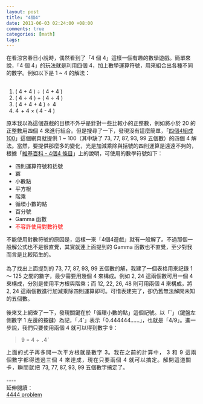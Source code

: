 ```yaml
--- 
layout: post
title: "4個4"
date: 2011-06-03 02:24:00 +08:00
comments: true
categories: [math]
tags:
---
```


在看涼宮春日小說時，偶然看到了「4 個 4」這樣一個有趣的數學遊戲。簡單來說，「4 個 4」的玩法就是利用四個 4，加上數學運算符號，用來組合出各種不同的數字。例如以下是 1 ~ 4 的解法：<br /><br /><ol><li>( 4&nbsp;<span class="Apple-style-span" style="-webkit-border-horizontal-spacing: 4px; -webkit-border-vertical-spacing: 4px; border-collapse: collapse;">+</span>&nbsp;4 )&nbsp;<span class="Apple-style-span" style="-webkit-border-horizontal-spacing: 4px; -webkit-border-vertical-spacing: 4px; border-collapse: collapse; letter-spacing: 1px;">÷</span>&nbsp;( 4&nbsp;<span class="Apple-style-span" style="-webkit-border-horizontal-spacing: 4px; -webkit-border-vertical-spacing: 4px; border-collapse: collapse;">+</span>&nbsp;4 )</li><li>( 4&nbsp;<span class="Apple-style-span" style="-webkit-border-horizontal-spacing: 4px; -webkit-border-vertical-spacing: 4px; border-collapse: collapse; letter-spacing: 1px;">÷</span>&nbsp;4 )&nbsp;<span class="Apple-style-span" style="-webkit-border-horizontal-spacing: 4px; -webkit-border-vertical-spacing: 4px; border-collapse: collapse;">+</span>&nbsp;( 4&nbsp;<span class="Apple-style-span" style="-webkit-border-horizontal-spacing: 4px; -webkit-border-vertical-spacing: 4px; border-collapse: collapse; letter-spacing: 1px;">÷</span>&nbsp;4 )</li><li>( 4&nbsp;<span class="Apple-style-span" style="-webkit-border-horizontal-spacing: 4px; -webkit-border-vertical-spacing: 4px; border-collapse: collapse;">+ 4&nbsp;</span><span class="Apple-style-span" style="-webkit-border-horizontal-spacing: 4px; -webkit-border-vertical-spacing: 4px; border-collapse: collapse;">+ 4 )&nbsp;</span><span class="Apple-style-span" style="-webkit-border-horizontal-spacing: 4px; -webkit-border-vertical-spacing: 4px; border-collapse: collapse; letter-spacing: 1px;">÷ 4</span></li><li><span class="Apple-style-span" style="-webkit-border-horizontal-spacing: 4px; -webkit-border-vertical-spacing: 4px; border-collapse: collapse; letter-spacing: 1px;">4&nbsp;</span><span class="Apple-style-span" style="-webkit-border-horizontal-spacing: 4px; -webkit-border-vertical-spacing: 4px; border-collapse: collapse;">+ 4 × ( 4 - 4 )</span></li></ol><div><span class="Apple-style-span" style="-webkit-border-horizontal-spacing: 4px; -webkit-border-vertical-spacing: 4px; border-collapse: collapse;">原本我以為這個遊戲的目標不外乎是針對一些比較小的正整數，例如將小於 20 的正整數用四個 4 來進行組合。但是搜尋了一下，發現沒有這麼簡單，「<a href="http://www.mathland.idv.tw/fun/four4.htm">四個4組成100</a>」這個網頁就提供 1 ~ 100（其中缺了 73, 77, 87, 93, 99 五個數）的四個 4 解法。當然，要提供那麼多的變化，光是加減乘除與括號的四則運算是遠遠不夠的，根據「<a href="http://zh.wikipedia.org/wiki/4%E5%80%8B4">維基百科 - 4個4 條目</a>」上的說明，可使用的數學符號如下：</span></div><div><ul><li><span class="Apple-style-span" style="-webkit-border-horizontal-spacing: 4px; -webkit-border-vertical-spacing: 4px; border-collapse: collapse;">四則運算符號和括號</span></li><li><span class="Apple-style-span" style="-webkit-border-horizontal-spacing: 4px; -webkit-border-vertical-spacing: 4px; border-collapse: collapse;">冪</span></li><li><span class="Apple-style-span" style="-webkit-border-horizontal-spacing: 4px; -webkit-border-vertical-spacing: 4px; border-collapse: collapse;">小數點</span></li><li><span class="Apple-style-span" style="-webkit-border-horizontal-spacing: 4px; -webkit-border-vertical-spacing: 4px; border-collapse: collapse;">平方根</span></li><li><span class="Apple-style-span" style="-webkit-border-horizontal-spacing: 4px; -webkit-border-vertical-spacing: 4px; border-collapse: collapse;">階乘</span></li><li><span class="Apple-style-span" style="-webkit-border-horizontal-spacing: 4px; -webkit-border-vertical-spacing: 4px; border-collapse: collapse;">循環小數的點</span></li><li><span class="Apple-style-span" style="-webkit-border-horizontal-spacing: 4px; -webkit-border-vertical-spacing: 4px; border-collapse: collapse;">百分號</span></li><li><span class="Apple-style-span" style="-webkit-border-horizontal-spacing: 4px; -webkit-border-vertical-spacing: 4px; border-collapse: collapse;">Gamma 函數</span></li><li><span class="Apple-style-span" style="-webkit-border-horizontal-spacing: 4px; -webkit-border-vertical-spacing: 4px; border-collapse: collapse;"><span class="Apple-style-span" style="color: red;">不容許使用對數符號</span></span></li></ul><div><span class="Apple-style-span" style="-webkit-border-horizontal-spacing: 4px; -webkit-border-vertical-spacing: 4px; border-collapse: collapse;">不能使用對數符號的原因是，這樣一來「4個4遊戲」就有一般解了。不過那個一般解公式也不是很直覺，其實就連上面提到的 Gamma 函數也不直覺，至少對我而言是比較陌生的。</span></div></div><div><span class="Apple-style-span" style="-webkit-border-horizontal-spacing: 4px; -webkit-border-vertical-spacing: 4px; border-collapse: collapse;"><br /></span></div><div><span class="Apple-style-span" style="-webkit-border-horizontal-spacing: 4px; -webkit-border-vertical-spacing: 4px; border-collapse: collapse;">為了找出上面提到的 73, 77, 87, 93, 99 五個數的解，我建了一個表格用來記錄 1 ～ 125 之間的數字，最少需要用幾個 4 來構成。例如 2, 24 這兩個數可用一個 4 來構成，分別是使用平方根與階乘；而 12, 22, 26, 48 則可用兩個 4 來構成，將 2, 24 這兩個數進行加減乘除四則運算即可。可惜表建完了，卻仍舊無法解開未知的五個數。</span></div><div><span class="Apple-style-span" style="-webkit-border-horizontal-spacing: 4px; -webkit-border-vertical-spacing: 4px; border-collapse: collapse;"><br /></span></div><div><span class="Apple-style-span" style="-webkit-border-horizontal-spacing: 4px; -webkit-border-vertical-spacing: 4px; border-collapse: collapse;">後來又上網查了一下，發現關鍵在於「循環小數的點」這個記號。以「\`」（鍵盤左側數字 1 左邊的按鍵）為記，「.4\`」表示「0.444444......」，也就是「4/9」。進一步說，我們只要使用兩個 4 就可以得到數字 9：</span></div><blockquote><span class="Apple-style-span" style="-webkit-border-horizontal-spacing: 4px; -webkit-border-vertical-spacing: 4px; border-collapse: collapse;">9 = 4&nbsp;</span><span class="Apple-style-span" style="-webkit-border-horizontal-spacing: 4px; -webkit-border-vertical-spacing: 4px; border-collapse: collapse; letter-spacing: 1px;">÷ .4`</span></blockquote><div><span class="Apple-style-span" style="-webkit-border-horizontal-spacing: 4px; -webkit-border-vertical-spacing: 4px; border-collapse: collapse; letter-spacing: 1px;">上面的式子再多開一次平方根就是數字 3。我在之前的計算中， 3 和 9 這兩個數字都得透過三個 4 來達成，現在只要兩個 4 就可以搞定。解開這道關卡，瞬間就把&nbsp;</span><span class="Apple-style-span" style="-webkit-border-horizontal-spacing: 4px; -webkit-border-vertical-spacing: 4px; border-collapse: collapse;">73, 77, 87, 93, 99 五個數字搞定了。</span></div><div><span class="Apple-style-span" style="-webkit-border-horizontal-spacing: 4px; -webkit-border-vertical-spacing: 4px; border-collapse: collapse;"><br /></span></div><div><span class="Apple-style-span" style="-webkit-border-horizontal-spacing: 4px; -webkit-border-vertical-spacing: 4px; border-collapse: collapse;">----</span></div><div><span class="Apple-style-span" style="-webkit-border-horizontal-spacing: 4px; -webkit-border-vertical-spacing: 4px; border-collapse: collapse;">延伸閱讀：</span></div><div><span class="Apple-style-span" style="-webkit-border-horizontal-spacing: 4px; -webkit-border-vertical-spacing: 4px; border-collapse: collapse;"><a href="http://paulbourke.net/fun/4444/">4444 problem</a>&nbsp;</span></div>
